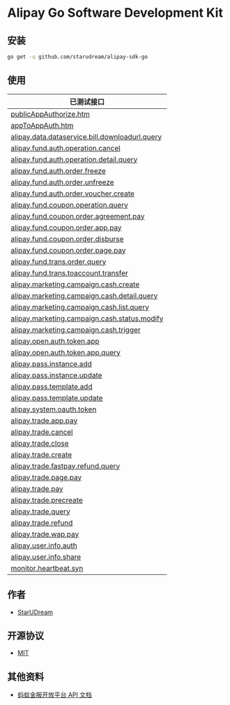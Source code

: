 # Alipay Go Software Development Kit

## 安装

```bash
go get -u github.com/starudream/alipay-sdk-go
```

## 使用

| 已测试接口                                                                                                       |
| --------------------------------------------------------------------------------------------------------------- |
| [publicAppAuthorize.htm](./test/alipay_oauth_public_app_auth_url_test.go)                                       |
| [appToAppAuth.htm](./test/alipay_oauth_app_to_app_auth_url_test.go)                                             |
| [alipay.data.dataservice.bill.downloadurl.query](./test/alipay_data_dataservice_bill_downloadurl_query_test.go) |
| [alipay.fund.auth.operation.cancel](./test/alipay_fund_auth_operation_cancel_test.go)                           |
| [alipay.fund.auth.operation.detail.query](./test/alipay_fund_auth_operation_detail_query_test.go)               |
| [alipay.fund.auth.order.freeze](./test/alipay_fund_auth_order_freeze_test.go)                                   |
| [alipay.fund.auth.order.unfreeze](./test/alipay_fund_auth_order_unfreeze_test.go)                               |
| [alipay.fund.auth.order.voucher.create](./test/alipay_fund_auth_order_voucher_create_test.go)                   |
| [alipay.fund.coupon.operation.query](./test/alipay_fund_coupon_operation_query_test.go)                         |
| [alipay.fund.coupon.order.agreement.pay](./test/alipay_fund_coupon_order_agreement_pay_test.go)                 |
| [alipay.fund.coupon.order.app.pay](./test/alipay_fund_coupon_order_app_pay_test.go)                             |
| [alipay.fund.coupon.order.disburse](./test/alipay_fund_coupon_order_disburse_test.go)                           |
| [alipay.fund.coupon.order.page.pay](./test/alipay_fund_coupon_order_page_pay_test.go)                           |
| [alipay.fund.trans.order.query](./test/alipay_fund_trans_order_query_test.go)                                   |
| [alipay.fund.trans.toaccount.transfer](./test/alipay_fund_trans_toaccount_transfer_test.go)                     |
| [alipay.marketing.campaign.cash.create](./test/alipay_marketing_campaign_cash_create_test.go)                   |
| [alipay.marketing.campaign.cash.detail.query](./test/alipay_marketing_campaign_cash_detail_query_test.go)       |
| [alipay.marketing.campaign.cash.list.query](./test/alipay_marketing_campaign_cash_list_query_test.go)           |
| [alipay.marketing.campaign.cash.status.modify](./test/alipay_marketing_campaign_cash_status_modify_test.go)     |
| [alipay.marketing.campaign.cash.trigger](./test/alipay_marketing_campaign_cash_trigger_test.go)                 |
| [alipay.open.auth.token.app](./test/alipay_open_auth_token_app_test.go)                                         |
| [alipay.open.auth.token.app.query](./test/alipay_open_auth_token_app_query_test.go)                             |
| [alipay.pass.instance.add](./test/alipay_pass_instance_add_test.go)                                             |
| [alipay.pass.instance.update](./test/alipay_pass_instance_update_test.go)                                       |
| [alipay.pass.template.add](./test/alipay_pass_template_add_test.go)                                             |
| [alipay.pass.template.update](./test/alipay_pass_template_update_test.go)                                       |
| [alipay.system.oauth.token](./test/alipay_system_oauth_token_test.go)                                           |
| [alipay.trade.app.pay](./test/alipay_trade_app_pay_test.go)                                                     |
| [alipay.trade.cancel](./test/alipay_trade_cancel_test.go)                                                       |
| [alipay.trade.close](./test/alipay_trade_close_test.go)                                                         |
| [alipay.trade.create](./test/alipay_trade_create_test.go)                                                       |
| [alipay.trade.fastpay.refund.query](./test/alipay_trade_fastpay_refund_query_test.go)                           |
| [alipay.trade.page.pay](./test/alipay_trade_page_pay_test.go)                                                   |
| [alipay.trade.pay](./test/alipay_trade_pay_test.go)                                                             |
| [alipay.trade.precreate](./test/alipay_trade_precreate_test.go)                                                 |
| [alipay.trade.query](./test/alipay_trade_query_test.go)                                                         |
| [alipay.trade.refund](./test/alipay_trade_refund_test.go)                                                       |
| [alipay.trade.wap.pay](./test/alipay_trade_wap_pay_test.go)                                                     |
| [alipay.user.info.auth](./test/alipay_user_info_auth_test.go)                                                   |
| [alipay.user.info.share](./test/alipay_user_info_share_test.go)                                                 |
| [monitor.heartbeat.syn](./test/monitor_heartbeat_syn_test.go)                                                   |

## 作者

-   [StarUDream](https://github.com/starudream)

## 开源协议

-   [MIT](./LICENSE)

## 其他资料

-   [蚂蚁金服开放平台 API 文档](https://docs.open.alipay.com/api)
